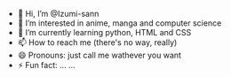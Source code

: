 - 👋 Hi, I’m @Izumi-sann
- 👀 I’m interested in anime, manga and computer science
- 🌱 I’m currently learning python, HTML and CSS
- 📫 How to reach me (there's no way, really)
- 😄 Pronouns: just call me wathever you want
- ⚡ Fun fact: ... ...

<!---
Izumi-sann/Izumi-sann is a ✨ special ✨ repository because its `README.md` (this file) appears on your GitHub profile.
You can click the Preview link to take a look at your changes.
--->
